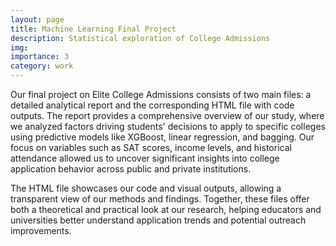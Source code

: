 ```yaml
---
layout: page
title: Machine Learning Final Project
description: Statistical exploration of College Admissions
img:
importance: 3
category: work
---
```


Our final project on Elite College Admissions consists of two main files: a detailed analytical report and the corresponding HTML file with code outputs. The report provides a comprehensive overview of our study, where we analyzed factors driving students' decisions to apply to specific colleges using predictive models like XGBoost, linear regression, and bagging. Our focus on variables such as SAT scores, income levels, and historical attendance allowed us to uncover significant insights into college application behavior across public and private institutions.

The HTML file showcases our code and visual outputs, allowing a transparent view of our methods and findings. Together, these files offer both a theoretical and practical look at our research, helping educators and universities better understand application trends and potential outreach improvements.

<object data="{{ '/assets/pdf/Elite College Admissions Final Report.pdf' | relative_url }}" width="1000" height="1000" type="application/pdf"></object>
